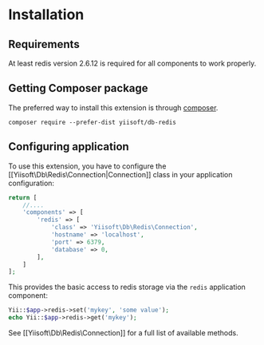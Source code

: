 Installation
============

## Requirements

At least redis version 2.6.12 is required for all components to work properly.

## Getting Composer package

The preferred way to install this extension is through [composer](http://getcomposer.org/download/).

```
composer require --prefer-dist yiisoft/db-redis
```

## Configuring application

To use this extension, you have to configure the [[Yiisoft\Db\Redis\Connection|Connection]] class in your application configuration:

```php
return [
    //....
    'components' => [
        'redis' => [
            'class' => 'Yiisoft\Db\Redis\Connection',
            'hostname' => 'localhost',
            'port' => 6379,
            'database' => 0,
        ],
    ]
];
```

This provides the basic access to redis storage via the `redis` application component:
 
```php
Yii::$app->redis->set('mykey', 'some value');
echo Yii::$app->redis->get('mykey');
```

See [[Yiisoft\Db\Redis\Connection]] for a full list of available methods.
